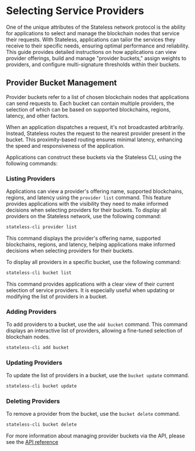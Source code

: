 # Selecting Service Providers

One of the unique attributes of the Stateless network protocol is the ability for applications to select and manage the blockchain nodes that service their requests. With Stateless, applications can tailor the services they receive to their specific needs, ensuring optimal performance and reliability. This guide provides detailed instructions on how applications can view provider offerings, build and manage "provider buckets," assign weights to providers, and configure multi-signature thresholds within their buckets.

## Provider Bucket Management

Provider buckets refer to a list of chosen blockchain nodes that applications can send requests to. Each bucket can contain multiple providers, the selection of which can be based on supported blockchains, regions, latency, and other factors.

When an application dispatches a request, it's not broadcasted arbitrarily. Instead, Stateless routes the request to the nearest provider present in the bucket. This proximity-based routing ensures minimal latency, enhancing the speed and responsiveness of the application.

Applications can construct these buckets via the Stateless CLI, using the following commands:

### Listing Providers

Applications can view a provider's offering name, supported blockchains, regions, and latency using the `provider list` command. This feature provides applications with the visibility they need to make informed decisions when selecting providers for their buckets. To display all providers on the Stateless network, use the following command:

```bash
stateless-cli provider list
```
This command displays the provider's offering name, supported blockchains, regions, and latency, helping applications make informed decisions when selecting providers for their buckets.

To display all providers in a specific bucket, use the following command:

```bash
stateless-cli bucket list
```
This command provides applications with a clear view of their current selection of service providers. It is especially useful when updating or modifying the list of providers in a bucket.

### Adding Providers

To add providers to a bucket, use the `add bucket` command. This command displays an interactive list of providers, allowing a fine-tuned selection of blockchain nodes.

```bash
stateless-cli add bucket
```
### Updating Providers

To update the list of providers in a bucket, use the `bucket update` command.

```bash
stateless-cli bucket update
```

### Deleting Providers

To remove a provider from the bucket, use the `bucket delete` command.

```bash
stateless-cli bucket delete
```

For more information about managing provider buckets via the API, please see the [API reference](https://app.stateless.solutions/api-reference)

